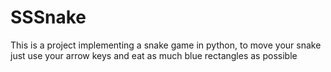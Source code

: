 # SSSnake
This is a project implementing a snake game in python, to move your snake just use your arrow keys and eat as much blue rectangles as possible
